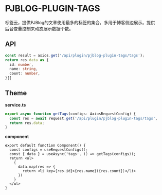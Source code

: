 # PJBLOG-PLUGIN-TAGS

标签云，提供PJBlog的文章使用最多的标签的集合，多用于博客侧边展示。提供后台变量控制来动态展示数据个数。

## API

```ts
const result = axios.get('/api/plugin/pjblog-plugin-tags/tags');
return res.data as {
  id: number,
  name: string,
  count: number,
}[]
```

## Theme

**service.ts**

```ts
export async function getTags(configs: AxiosRequestConfig) {
  const res = await request.get('/api/plugin/pjblog-plugin-tags/tags', configs);
  return res.data;
}
```

**component**

```tsx
export default function Component() {
  const configs = useRequestConfigs();
  const { data } = useAsync('tags', () => getTags(configs));
  return <ul>
    {
      data.map(res => {
        return <li key={res.id}>{res.name}({res.count})</li>
      })
    }
  </ul>
}
```